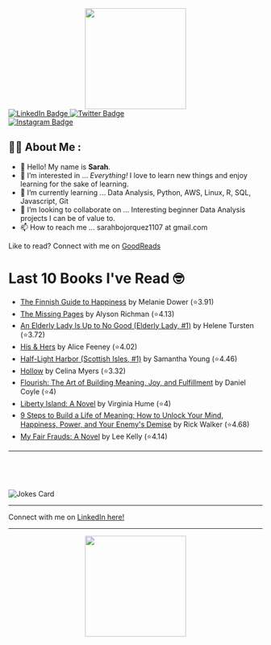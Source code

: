 
<div id="header" align="center">
  <img src="https://media.giphy.com/media/h8mSIeTWzDFooj3hgT/giphy.gif" width="200"/>
</div>

<div id="badges">
  <a href="https://www.linkedin.com/in/sarahjbojorquez/">
    <img src="https://img.shields.io/badge/LinkedIn-blue?style=for-the-badge&logo=linkedin&logoColor=white" alt="LinkedIn Badge"/>
  </a>

  <a href="https://twitter.com/Sarahjbojorquez">
    <img src="https://img.shields.io/badge/Twitter-green?style=for-the-badge&logo=twitter&logoColor=white" alt="Twitter Badge"/>
  </a>
</div>

 <a href="https://www.instagram.com/sarahjbojorquez/">
    <img src="https://img.shields.io/badge/Instagram-blueviolet?style=for-the-badge&logo=Instagram&logoColor=white" alt="Instagram Badge"/>
  </a>
<div></div>
<div></div>

## :woman_technologist: About Me :

- 👋 Hello!  My name is **Sarah**.
- 👀 I’m interested in ... *Everything!* I love to learn new things and enjoy learning for the sake of learning.
- 🌱 I’m currently learning ... Data Analysis, Python, AWS, Linux, R, SQL, Javascript, Git
- 💞️ I’m looking to collaborate on ... Interesting beginner Data Analysis projects I can be of value to.
- 📫 How to reach me ... sarahbojorquez1107 at gmail.com

Like to read? Connect with me on <a href="https://www.goodreads.com/user/show/97230998-sarah-bojorquez-lopez">GoodReads</a>
<div></div>
<div></div>

# Last 10 Books I've Read 🤓
<!-- GOODREADS-LIST:START -->
- [The Finnish Guide to Happiness](https://www.goodreads.com/review/show/8033167050?utm_medium=api&utm_source=rss) by Melanie Dower (⭐️3.91)
- [The Missing Pages](https://www.goodreads.com/review/show/7917211667?utm_medium=api&utm_source=rss) by Alyson Richman (⭐️4.13)
- [An Elderly Lady Is Up to No Good (Elderly Lady, #1)](https://www.goodreads.com/review/show/8015856787?utm_medium=api&utm_source=rss) by Helene Tursten (⭐️3.72)
- [His &amp; Hers](https://www.goodreads.com/review/show/8016002429?utm_medium=api&utm_source=rss) by Alice Feeney (⭐️4.02)
- [Half-Light Harbor (Scottish Isles, #1)](https://www.goodreads.com/review/show/8012981492?utm_medium=api&utm_source=rss) by Samantha Young (⭐️4.46)
- [Hollow](https://www.goodreads.com/review/show/8012967531?utm_medium=api&utm_source=rss) by Celina Myers (⭐️3.32)
- [Flourish: The Art of Building Meaning, Joy, and Fulfillment](https://www.goodreads.com/review/show/8012377563?utm_medium=api&utm_source=rss) by Daniel Coyle (⭐️4)
- [Liberty Island: A Novel](https://www.goodreads.com/review/show/8012375469?utm_medium=api&utm_source=rss) by Virginia Hume (⭐️4)
- [9 Steps to Build a Life of Meaning: How to Unlock Your Mind, Happiness, Power, and Your Enemy's Demise](https://www.goodreads.com/review/show/8012326538?utm_medium=api&utm_source=rss) by Rick Walker (⭐️4.68)
- [My Fair Frauds: A Novel](https://www.goodreads.com/review/show/8002806230?utm_medium=api&utm_source=rss) by Lee   Kelly (⭐️4.14)
<!-- GOODREADS-LIST:END -->

---

<p>&nbsp;</p>
<p>&nbsp;</p>

<img src="https://readme-jokes.vercel.app/api?hideBorder&theme=cobalt&qColor=%23944bcc&aColor=%23bbdb51" alt="Jokes Card" />
<div></div>
<div></div>

---

Connect with me on [LinkedIn here!](https://www.linkedin.com/in/sarahjbojorquez/)


---

<div align="center">
  <img src="https://media.giphy.com/media/dU6iSeuBBsN9OpTg5P/giphy.gif" width="200"/>
</div>
